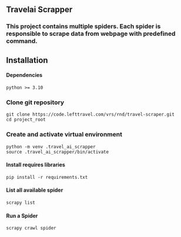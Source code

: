 ## Travelai Scrapper

### This project contains multiple spiders. Each spider is responsible to scrape data from webpage with predefined command.


## Installation

#### Dependencies
    python >= 3.10

### Clone git repository

```shell
git clone https://code.lefttravel.com/vrs/rnd/travel-scraper.git
cd project_root
```

### Create and activate virtual environment
```shell
python -m venv .travel_ai_scrapper
source .travel_ai_scrapper/bin/activate
```
#### Install requires libraries
```shell
pip install -r requirements.txt
```

#### List all available spider
```shell
scrapy list
```

#### Run a Spider
```shell
scrapy crawl spider
```